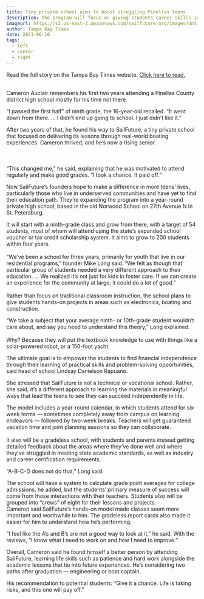 ```yaml
---
title: Tiny private school aims to boost struggling Pinellas teens
description: The program will focus on giving students career skills in a real-life environment.
imageurl: https://s3.us-east-2.amazonaws.com/sailfuture.org/images/Untitled+design.png
author: Tampa Bay Times
date: 2021-06-16
tags:
  - left
  - center
  - right
---
```

Read the full story on the Tampa Bay Times website. <a href="https://www.tampabay.com/news/education/2021/06/16/tiny-private-school-aims-to-boost-struggling-pinellas-teens/">Click here to read.</a>
<br>
<br>

Cameron Auclair remembers his first two years attending a Pinellas County district high school mostly for his time not there.

“I passed the first half” of ninth grade, the 16-year-old recalled. “It went down from there. ... I didn’t end up going to school. I just didn’t like it.”

After two years of that, he found his way to SailFuture, a tiny private school that focused on delivering its lessons through real-world boating experiences. Cameron thrived, and he’s now a rising senior.
<br><br>
        <!-- <img class="w-full rounded-lg" src="https://res.cloudinary.com/dbhwzxw0k/image/upload/v1570812746/12139990_831801776932307_5974419264370140447_o.jpg" alt="" width="1310" height="873"> -->
<br><br>
“This changed me,” he said, explaining that he was motivated to attend regularly and make good grades. “I took a chance. It paid off.”

Now SailFuture’s founders hope to make a difference in more teens’ lives, particularly those who live in underserved communities and have yet to find their education path. They’re expanding the program into a year-round private high school, based in the old Norwood School on 27th Avenue N in St. Petersburg.

It will start with a ninth-grade class and grow from there, with a target of 54 students, most of whom will attend using the state’s expanded school voucher or tax credit scholarship system. It aims to grow to 200 students within four years.
<br><br>
“We’ve been a school for three years, primarily for youth that live in our residential programs,” founder Mike Long said. “We felt as though that particular group of students needed a very different approach to their education. ... We realized it’s not just for kids in foster care. If we can create an experience for the community at large, it could do a lot of good.”
<br>
<br>
Rather than focus on traditional classroom instruction, the school plans to give students hands-on projects in areas such as electronics, boating and construction.

“We take a subject that your average ninth- or 10th-grade student wouldn’t care about, and say you need to understand this theory,” Long explained.
<br>
<br>
Why? Because they will put the textbook knowledge to use with things like a solar-powered robot, or a 150-foot yacht.

The ultimate goal is to empower the students to find financial independence through their learning of practical skills and problem-solving opportunities, said head of school Lindsay Danielson Rapuano.

She stressed that SailFuture is not a technical or vocational school. Rather, she said, it’s a different approach to learning the materials in meaningful ways that lead the teens to see they can succeed independently in life.

The model includes a year-round calendar, in which students attend for six-week terms — sometimes completely away from campus on learning endeavors — followed by two-week breaks. Teachers will get guaranteed vacation time and joint planning sessions so they can collaborate.
<br></br>
It also will be a gradeless school, with students and parents instead getting detailed feedback about the areas where they’ve done well and where they’ve struggled in meeting state academic standards, as well as industry and career certification requirements.

“A-B-C-D does not do that,” Long said.

The school will have a system to calculate grade point averages for college admissions, he added, but the students’ primary measure of success will come from those interactions with their teachers. Students also will be grouped into “crews” of eight for their lessons and projects.
</br>
Cameron said SailFuture’s hands-on model made classes seem more important and worthwhile to him. The gradeless report cards also made it easier for him to understand how he’s performing.

“I feel like the A’s and B’s are not a good way to look at it,” he said. With the reviews, “I know what I need to work on and how I need to improve.”

Overall, Cameron said he found himself a better person by attending SailFuture, learning life skills such as patience and hard work alongside the academic lessons that tie into future experiences. He’s considering two paths after graduation — engineering or boat captain.

His recommendation to potential students: “Give it a chance. Life is taking risks, and this one will pay off.”
